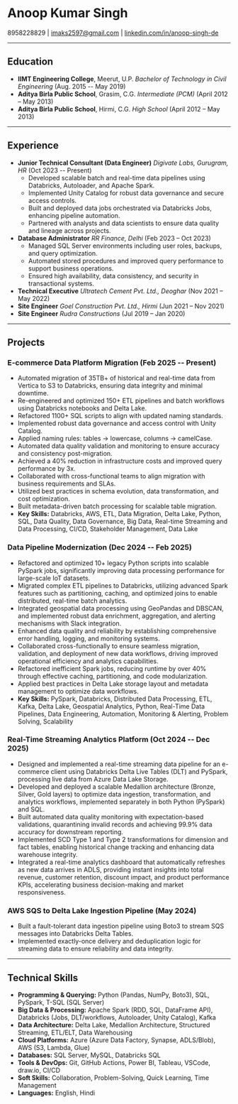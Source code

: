 

# Anoop Kumar Singh

8958228829 | [imaks2597@gmail.com](mailto:imaks2597@gmail.com) | [linkedin.com/in/anoop-singh-de](https://www.linkedin.com/in/anoop-singh-de)

---

## Education

- **IIMT Engineering College**, Meerut, U.P.
*Bachelor of Technology in Civil Engineering* (Aug. 2015 -- May 2019)
- **Aditya Birla Public School**, Grasim, C.G.
*Intermediate (PCM)* (April 2012 – May 2013)
- **Aditya Birla Public School**, Hirmi, C.G.
*High School* (April 2012 – May 2013)

---

## Experience

- **Junior Technical Consultant (Data Engineer)**
*Digivate Labs, Gurugram, HR* (Oct 2023 -- Present)
    - Developed scalable batch and real-time data pipelines using Databricks, Autoloader, and Apache Spark.
    - Implemented Unity Catalog for robust data governance and secure access controls.
    - Built and deployed data jobs orchestrated via Databricks Jobs, enhancing pipeline automation.
    - Partnered with analysts and data scientists to ensure data quality and lineage across projects.
- **Database Administrator**
*RR Finance, Delhi* (Feb 2023 – Oct 2023)
    - Managed SQL Server environments including user roles, backups, and query optimization.
    - Automated stored procedures and improved query performance to support business operations.
    - Ensured high availability, data consistency, and security in transactional systems.
- **Technical Executive**
*Ultratech Cement Pvt. Ltd., Deoghar* (Nov 2021 – May 2022)
- **Site Engineer**
*Goel Construction Pvt. Ltd., Hirmi* (Jun 2021 – Nov 2021)
- **Site Engineer**
*Rudra Constructions* (Jul 2019 – Jan 2020)

---

## Projects

### E-commerce Data Platform Migration (Feb 2025 -- Present)

- Automated migration of 35TB+ of historical and real-time data from Vertica to S3 to Databricks, ensuring data integrity and minimal downtime.
- Re-engineered and optimized 150+ ETL pipelines and batch workflows using Databricks notebooks and Delta Lake.
- Refactored 1100+ SQL scripts to align with updated naming standards.
- Implemented robust data governance and access control with Unity Catalog.
- Applied naming rules: tables → lowercase, columns → camelCase.
- Automated data quality validation and monitoring to ensure accuracy and consistency post-migration.
- Achieved a 40% reduction in infrastructure costs and improved query performance by 3x.
- Collaborated with cross-functional teams to align migration with business requirements and SLAs.
- Utilized best practices in schema evolution, data transformation, and cost optimization.
- Built metadata-driven batch processing for scalable table migration.
- **Key Skills:** Databricks, AWS, ETL, Data Migration, Delta Lake, Python, SQL, Data Quality, Data Governance, Big Data, Real-time Streaming and Data Processing, CI/CD, Stakeholder Management, Data Lake


### Data Pipeline Modernization (Dec 2024 -- Feb 2025)

- Refactored and optimized 10+ legacy Python scripts into scalable PySpark jobs, significantly improving data processing performance for large-scale IoT datasets.
- Migrated complex ETL pipelines to Databricks, utilizing advanced Spark features such as partitioning, caching, and optimized joins to enable distributed, real-time batch analytics.
- Integrated geospatial data processing using GeoPandas and DBSCAN, and implemented robust data enrichment, aggregation, and alerting mechanisms with Slack integration.
- Enhanced data quality and reliability by establishing comprehensive error handling, logging, and monitoring systems.
- Collaborated cross-functionally to ensure seamless migration, validation, and deployment of new data workflows, driving improved operational efficiency and analytics capabilities.
- Refactored inefficient Spark jobs, reducing runtime by over 40% through effective caching, partitioning, and code modularization.
- Applied best practices in Delta Lake storage layout and metadata management to optimize data workflows.
- **Key Skills:** PySpark, Databricks, Distributed Data Processing, ETL, Kafka, Delta Lake, Geospatial Analytics, Python, Real-Time Data Pipelines, Data Engineering, Automation, Monitoring \& Alerting, Problem Solving, Scalability


### Real-Time Streaming Analytics Platform (Oct 2024 -- Dec 2025)

- Designed and implemented a real-time streaming data pipeline for an e-commerce client using Databricks Delta Live Tables (DLT) and PySpark, processing live data from Azure Data Lake Storage.
- Developed and deployed a scalable Medallion architecture (Bronze, Silver, Gold layers) to optimize data ingestion, transformation, and analytics workflows, implemented separately in both Python (PySpark) and SQL.
- Built automated data quality monitoring with expectation-based validations, quarantining invalid records and achieving 99.9% data accuracy for downstream reporting.
- Implemented SCD Type 1 and Type 2 transformations for dimension and fact tables, enabling historical change tracking and enhancing data warehouse integrity.
- Integrated a real-time analytics dashboard that automatically refreshes as new data arrives in ADLS, providing instant insights into total revenue, customer retention, discount impact, and product performance KPIs, accelerating business decision-making and market responsiveness.


### AWS SQS to Delta Lake Ingestion Pipeline (May 2024)

- Built a fault-tolerant data ingestion pipeline using Boto3 to stream SQS messages into Databricks Delta Tables.
- Implemented exactly-once delivery and deduplication logic for streaming data to ensure reliability and data integrity.

---

## Technical Skills

- **Programming \& Querying:** Python (Pandas, NumPy, Boto3), SQL, PySpark, T-SQL (SQL Server)
- **Big Data \& Processing:** Apache Spark (RDD, SQL, DataFrame API), Databricks (Jobs, DLT/workflows, Autoloader, Unity Catalog), Kafka
- **Data Architecture:** Delta Lake, Medallion Architecture, Structured Streaming, ETL/ELT, Data Warehousing
- **Cloud Platforms:** Azure (Azure Data Factory, Synapse, ADLS/Blob), AWS (S3, Lambda, Glue)
- **Databases:** SQL Server, MySQL, Databricks SQL
- **Tools \& DevOps:** Git, GitHub Actions, Power BI, Tableau, VSCode, draw.io, CI/CD
- **Soft Skills:** Collaboration, Problem-Solving, Quick Learning, Time Management
- **Languages:** English, Hindi



